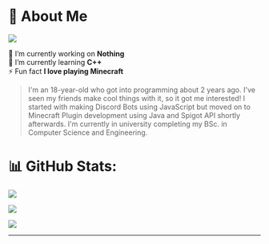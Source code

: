 # 💫 About Me
[![](https://visitcount.itsvg.in/api?id=Emad006&icon=2&color=6)](https://visitcount.itsvg.in)

🔭 I’m currently working on **Nothing**<br>
🌱 I’m currently learning **C++**<br>
⚡ Fun fact **I love playing Minecraft**

> I'm an 18-year-old who got into programming about 2 years ago. I've seen my friends make cool things with it, so it got me interested! I started with making Discord Bots using JavaScript but moved on to Minecraft Plugin development using Java and Spigot API shortly afterwards. I'm currently in university completing my BSc. in Computer Science and Engineering.


# 📊 GitHub Stats:
![](https://github-readme-stats.vercel.app/api?username=Emad006&theme=midnight-purple&hide_border=false&include_all_commits=false&count_private=true)
<br/>

![](https://github-readme-streak-stats.herokuapp.com/?user=Emad006&theme=midnight-purple&hide_border=false)
<br/>

![](https://github-readme-stats.vercel.app/api/top-langs/?username=Emad006&theme=midnight-purple&hide_border=false&include_all_commits=false&count_private=true&layout=compact)

---
